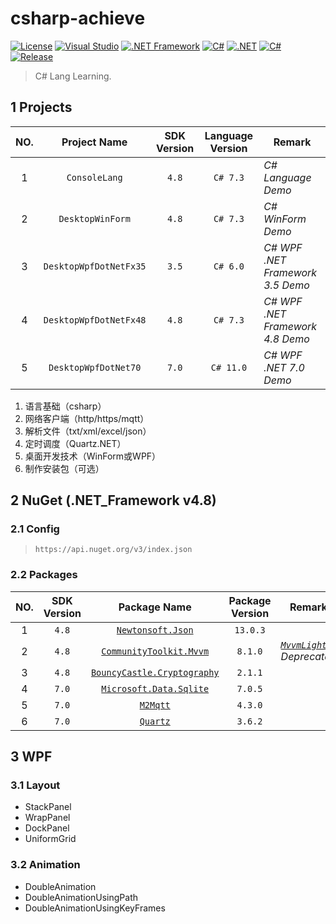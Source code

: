 # csharp-achieve

[![License](https://img.shields.io/badge/License-MIT-green.svg?style=flat&logo=git)](https://www.mit-license.org)
[![Visual Studio](https://img.shields.io/badge/VS-2022-brightgreen.svg?style=flat&logo=visualstudio)](https://visualstudio.microsoft.com/zh-hans/downloads/)
[![.NET Framework](https://img.shields.io/badge/.NET_Framework-4.8-brightgreen.svg?style=flat&logo=.net)](https://dotnet.microsoft.com/zh-cn/download/dotnet-framework)
[![C#](https://img.shields.io/badge/C%23-7.3-brightgreen.svg?style=flat&logo=csharp)](https://learn.microsoft.com/zh-cn/dotnet/csharp/programming-guide)
[![.NET](https://img.shields.io/badge/.NET-7.0-brightgreen.svg?style=flat&logo=.net)](https://dotnet.microsoft.com/zh-cn/download/dotnet/7.0)
[![C#](https://img.shields.io/badge/C%23-11.0-brightgreen.svg?style=flat&logo=csharp)](https://learn.microsoft.com/zh-cn/dotnet/csharp/programming-guide)
[![Release](https://img.shields.io/badge/Release-0.7.0-blue.svg)](https://github.com/aaric/csharp-achieve/releases)

> C# Lang Learning.

## 1 Projects

|NO.|Project Name|SDK Version|Language Version|Remark|
|:---:|:---:|:---:|:---:|-----|
|1|`ConsoleLang`|`4.8`|`C# 7.3`|*C# Language Demo*|
|2|`DesktopWinForm`|`4.8`|`C# 7.3`|*C# WinForm Demo*|
|3|`DesktopWpfDotNetFx35`|`3.5`|`C# 6.0`|*C# WPF .NET Framework 3.5 Demo*|
|4|`DesktopWpfDotNetFx48`|`4.8`|`C# 7.3`|*C# WPF .NET Framework 4.8 Demo*|
|5|`DesktopWpfDotNet70`|`7.0`|`C# 11.0`|*C# WPF .NET 7.0 Demo*|

1. 语言基础（csharp）
2. 网络客户端（http/https/mqtt）
3. 解析文件（txt/xml/excel/json）
4. 定时调度（Quartz.NET）
5. 桌面开发技术（WinForm或WPF）
6. 制作安装包（可选）

## 2 NuGet (.NET_Framework v4.8)

### 2.1 Config

> `https://api.nuget.org/v3/index.json`

### 2.2 Packages

|NO.|SDK Version|Package Name|Package Version|Remark|
|:---:|:---:|:---:|:---:|-----|
|1|`4.8`|[`Newtonsoft.Json`](ConsoleLang/Lang/JsonPrinter.cs)|`13.0.3`||
|2|`4.8`|[`CommunityToolkit.Mvvm`](DesktopWpfDotNetFx48/MvvmWindow.xaml.cs)|`8.1.0`|*[`MvvmLight`](https://www.nuget.org/packages/MvvmLight) Deprecated*|
|3|`4.8`|[`BouncyCastle.Cryptography`](ConsoleLang/Lang/RsaPrinter.cs)|`2.1.1`||
|4|`7.0`|[`Microsoft.Data.Sqlite`](DesktopWpfDotNet70/SQLiteWindow.xaml.cs)|`7.0.5`||
|5|`7.0`|[`M2Mqtt`](DesktopWpfDotNet70/MqttWindow.xaml.cs)|`4.3.0`||
|6|`7.0`|[`Quartz`](DesktopWpfDotNet70/QuartzWindow.xaml.cs)|`3.6.2`||

## 3 WPF

### 3.1 Layout

- StackPanel
- WrapPanel
- DockPanel
- UniformGrid

### 3.2 Animation

- DoubleAnimation
- DoubleAnimationUsingPath
- DoubleAnimationUsingKeyFrames
